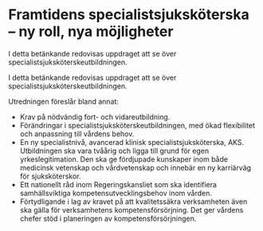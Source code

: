 # Framtidens specialistsjuksköterska – ny roll, nya möjligheter

I detta betänkande redovisas uppdraget att se över specialistsjuksköterskeutbildningen.

I detta betänkande redovisas uppdraget att se över specialistsjuksköterskeutbildningen.

Utredningen föreslår bland annat:

* Krav på nödvändig fort- och vidareutbildning.
* Förändringar i specialistsjuksköterskeutbildningen, med ökad flexibilitet och anpassning till vårdens behov.
* En ny specialistnivå, avancerad klinisk specialistsjuksköterska, AKS. Utbildningen ska vara tvåårig och ligga till grund för egen yrkeslegitimation. Den ska ge fördjupade kunskaper inom både medicinsk vetenskap och vårdvetenskap och innebär en ny karriärväg för sjuksköterskor.
* Ett nationellt råd inom Regeringskansliet som ska identifiera samhällsviktiga kompetensutvecklingsbehov inom vården.
* Förtydligande i lag av kravet på att kvalitetssäkra verksamheten även ska gälla för verksamhetens kompetensförsörjning. Det ger vårdens chefer stöd i planeringen av kompetensförsörjningen.
